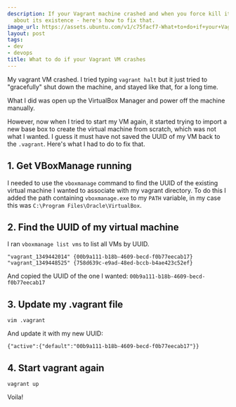 ```yaml
---
description: If your Vagrant machine crashed and when you force kill it, vagrant forgets
  about its existence - here's how to fix that.
image_url: https://assets.ubuntu.com/v1/c75facf7-What+to+do+if+your+Vagrant+VM+crashes.png?h=160
layout: post
tags:
- dev
- devops
title: What to do if your Vagrant VM crashes
---
```


My vagrant VM crashed. I tried typing `vagrant halt` but it just tried to "gracefully" shut down the machine,
and stayed like that, for a long time.

What I did was open up the VirtualBox Manager and power off the machine manually.

However, now when I tried to start my VM again, it started trying to import a new base box to create the virtual
machine from scratch, which was not what I wanted. I guess it must have not saved the UUID of my VM back to the
`.vagrant`. Here's what I had to do to fix that.

## 1. Get VBoxManage running

I needed to use the `vboxmanage` command to find the UUID of the existing virtual machine I wanted to associate
with my vagrant directory. To do this I added the path containing `vboxmanage.exe` to my `PATH` variable, in my
case this was `C:\Program Files\Oracle\VirtualBox`.

## 2. Find the UUID of my virtual machine

I ran `vboxmanage list vms` to list all VMs by UUID.

```
"vagrant_1349442014" {00b9a111-b18b-4609-becd-f0b77eecab17}
"vagrant_1349448525" {758d639c-e9ad-48ed-bccb-b4ae423c52ef}
```

And copied the UUID of the one I wanted: `00b9a111-b18b-4609-becd-f0b77eecab17`

## 3. Update my .vagrant file

```
vim .vagrant
```

And update it with my new UUID:

```
{"active":{"default":"00b9a111-b18b-4609-becd-f0b77eecab17"}}
```

## 4. Start vagrant again

```
vagrant up
```

Voila!
